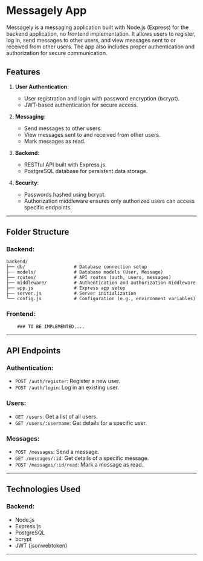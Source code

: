 # Messagely App

Messagely is a messaging application built with Node.js (Express) for the backend application, no frontend implementation. It allows users to register, log in, send messages to other users, and view messages sent to or received from other users. The app also includes proper authentication and authorization for secure communication.

## Features

1. **User Authentication**:
   - User registration and login with password encryption (bcrypt).
   - JWT-based authentication for secure access.

2. **Messaging**:
   - Send messages to other users.
   - View messages sent to and received from other users.
   - Mark messages as read.

4. **Backend**:
   - RESTful API built with Express.js.
   - PostgreSQL database for persistent data storage.

5. **Security**:
   - Passwords hashed using bcrypt.
   - Authorization middleware ensures only authorized users can access specific endpoints.
---

## Folder Structure

### Backend:
```
backend/
├── db/                  # Database connection setup
├── models/              # Database models (User, Message)
├── routes/              # API routes (auth, users, messages)
├── middleware/          # Authentication and authorization middleware
├── app.js               # Express app setup
├── server.js            # Server initialization
└── config.js            # Configuration (e.g., environment variables)
```

### Frontend:
        ### TO BE IMPLEMENTED....

---

## API Endpoints

### Authentication:
- `POST /auth/register`: Register a new user.
- `POST /auth/login`: Log in an existing user.

### Users:
- `GET /users`: Get a list of all users.
- `GET /users/:username`: Get details for a specific user.

### Messages:
- `POST /messages`: Send a message.
- `GET /messages/:id`: Get details of a specific message.
- `POST /messages/:id/read`: Mark a message as read.

---

## Technologies Used

### Backend:
- Node.js
- Express.js
- PostgreSQL
- bcrypt
- JWT (jsonwebtoken)
---
